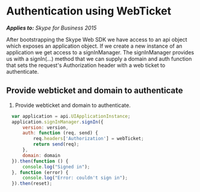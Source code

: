 
# Authentication using WebTicket

 _**Applies to:** Skype for Business 2015_

After bootstrapping the Skype Web SDK we have access to an api object which exposes an application object.  If we create a new instance of an application we get access to a signInManager.  The signInManager provides us with a signIn(...) method that we can supply a domain and auth function that sets the request's Authorization header with a web ticket to authenticate.

## Provide webticket and domain to authenticate

1. Provide webticket and domain to authenticate.

  ```js
    var application = api.UIApplicationInstance;
    application.signInManager.signIn({
        version: version,
        auth: function (req, send) {
            req.headers['Authorization'] = webTicket;
            return send(req);
        },
        domain: domain
    }).then(function () {
        console.log("Signed in");
    }, function (error) {
        console.log("Error: couldn't sign in");
    }).then(reset);
  ```
